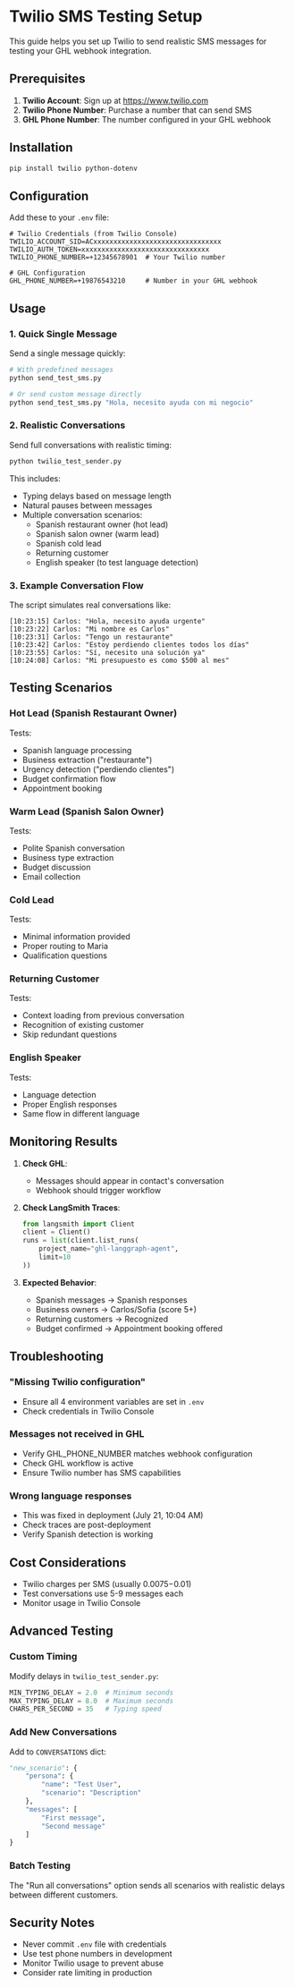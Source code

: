 # Twilio SMS Testing Setup

This guide helps you set up Twilio to send realistic SMS messages for testing your GHL webhook integration.

## Prerequisites

1. **Twilio Account**: Sign up at https://www.twilio.com
2. **Twilio Phone Number**: Purchase a number that can send SMS
3. **GHL Phone Number**: The number configured in your GHL webhook

## Installation

```bash
pip install twilio python-dotenv
```

## Configuration

Add these to your `.env` file:

```env
# Twilio Credentials (from Twilio Console)
TWILIO_ACCOUNT_SID=ACxxxxxxxxxxxxxxxxxxxxxxxxxxxxxxxx
TWILIO_AUTH_TOKEN=xxxxxxxxxxxxxxxxxxxxxxxxxxxxxxxx
TWILIO_PHONE_NUMBER=+12345678901  # Your Twilio number

# GHL Configuration
GHL_PHONE_NUMBER=+19876543210     # Number in your GHL webhook
```

## Usage

### 1. Quick Single Message

Send a single message quickly:

```bash
# With predefined messages
python send_test_sms.py

# Or send custom message directly
python send_test_sms.py "Hola, necesito ayuda con mi negocio"
```

### 2. Realistic Conversations

Send full conversations with realistic timing:

```bash
python twilio_test_sender.py
```

This includes:
- Typing delays based on message length
- Natural pauses between messages
- Multiple conversation scenarios:
  - Spanish restaurant owner (hot lead)
  - Spanish salon owner (warm lead)
  - Spanish cold lead
  - Returning customer
  - English speaker (to test language detection)

### 3. Example Conversation Flow

The script simulates real conversations like:

```
[10:23:15] Carlos: "Hola, necesito ayuda urgente"
[10:23:22] Carlos: "Mi nombre es Carlos"  
[10:23:31] Carlos: "Tengo un restaurante"
[10:23:42] Carlos: "Estoy perdiendo clientes todos los días"
[10:23:55] Carlos: "Sí, necesito una solución ya"
[10:24:08] Carlos: "Mi presupuesto es como $500 al mes"
```

## Testing Scenarios

### Hot Lead (Spanish Restaurant Owner)
Tests:
- Spanish language processing
- Business extraction ("restaurante")
- Urgency detection ("perdiendo clientes")
- Budget confirmation flow
- Appointment booking

### Warm Lead (Spanish Salon Owner)
Tests:
- Polite Spanish conversation
- Business type extraction
- Budget discussion
- Email collection

### Cold Lead
Tests:
- Minimal information provided
- Proper routing to Maria
- Qualification questions

### Returning Customer
Tests:
- Context loading from previous conversation
- Recognition of existing customer
- Skip redundant questions

### English Speaker
Tests:
- Language detection
- Proper English responses
- Same flow in different language

## Monitoring Results

1. **Check GHL**:
   - Messages should appear in contact's conversation
   - Webhook should trigger workflow

2. **Check LangSmith Traces**:
   ```python
   from langsmith import Client
   client = Client()
   runs = list(client.list_runs(
       project_name="ghl-langgraph-agent",
       limit=10
   ))
   ```

3. **Expected Behavior**:
   - Spanish messages → Spanish responses
   - Business owners → Carlos/Sofia (score 5+)
   - Returning customers → Recognized
   - Budget confirmed → Appointment booking offered

## Troubleshooting

### "Missing Twilio configuration"
- Ensure all 4 environment variables are set in `.env`
- Check credentials in Twilio Console

### Messages not received in GHL
- Verify GHL_PHONE_NUMBER matches webhook configuration
- Check GHL workflow is active
- Ensure Twilio number has SMS capabilities

### Wrong language responses
- This was fixed in deployment (July 21, 10:04 AM)
- Check traces are post-deployment
- Verify Spanish detection is working

## Cost Considerations

- Twilio charges per SMS (usually $0.0075-$0.01)
- Test conversations use 5-9 messages each
- Monitor usage in Twilio Console

## Advanced Testing

### Custom Timing
Modify delays in `twilio_test_sender.py`:
```python
MIN_TYPING_DELAY = 2.0  # Minimum seconds
MAX_TYPING_DELAY = 8.0  # Maximum seconds
CHARS_PER_SECOND = 35   # Typing speed
```

### Add New Conversations
Add to `CONVERSATIONS` dict:
```python
"new_scenario": {
    "persona": {
        "name": "Test User",
        "scenario": "Description"
    },
    "messages": [
        "First message",
        "Second message"
    ]
}
```

### Batch Testing
The "Run all conversations" option sends all scenarios with realistic delays between different customers.

## Security Notes

- Never commit `.env` file with credentials
- Use test phone numbers in development
- Monitor Twilio usage to prevent abuse
- Consider rate limiting in production